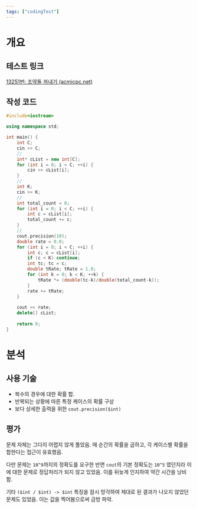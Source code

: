 ```yaml
---
tags: ["codingTest"]
---
```


# 개요
## 테스트 링크
[13251번: 조약돌 꺼내기 (acmicpc.net)](https://www.acmicpc.net/problem/13251)
## 작성 코드
```c++
#include<iostream>

using namespace std;

int main() {
    int C;
    cin >> C;
    //
    int* cList = new int[C];
    for (int i = 0; i < C; ++i) {
        cin >> cList[i];
    }
    //
    int K;
    cin >> K;
    // 
    int total_count = 0;
    for (int i = 0; i < C; ++i) {
        int c = cList[i];
        total_count += c;
    }
    //
    cout.precision(10);
    double rate = 0.0;
    for (int i = 0; i < C; ++i) {
        int c; c = cList[i];
        if (c < K) continue;
        int tc; tc = c;
        double tRate; tRate = 1.0;
        for (int k = 0; k < K; ++k) {
            tRate *= (double(tc-k)/double(total_count-k));
        }
        rate += tRate;
    }
    
    cout << rate;
    delete[] cList;
    
    return 0;
}
```

# 분석
## 사용 기술
- 복수의 경우에 대한 확률 합.
- 반복되는 상황에 따른 특정 케이스의 확률 구상
- 보다 상세한 출력을 위한 `cout.precision($int)`
## 평가
문제 자체는 그다지 어렵지 않게 풀었음. 매 순간의 확률을 곱하고, 각 케이스별 확률을 합한다는 접근이 유효했음.

다만 문제는 `10^9`까지의 정확도를 요구한 반면 `cout`의 기본 정확도는 `10^5` 였던지라 이에 대한 문제로 정답처리가 되지 않고 있었음. 이를 뒤늦게 인지하여 약간 시간을 낭비함.

기타 `($int / $int) -> $int` 특징을 잠시 망각하여 제대로 된 결과가 나오지 않았던 문제도 있었음. 이는 값을 찍어봄으로써 금방 파악.